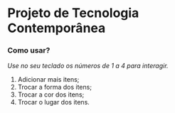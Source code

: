 # Projeto de Tecnologia Contemporânea

### Como usar?
_Use no seu teclado os números de 1 a 4 para interagir._

1. Adicionar mais itens;
2. Trocar a forma dos itens;
3. Trocar a cor dos itens;
4. Trocar o lugar dos itens.
